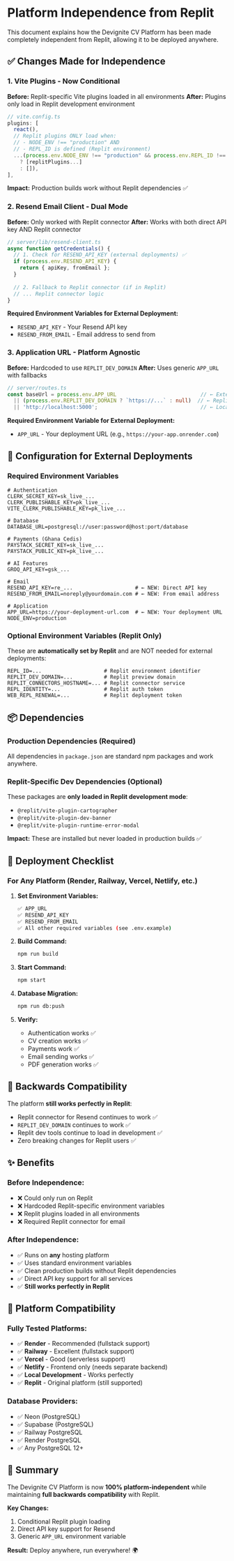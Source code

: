# Platform Independence from Replit

This document explains how the Devignite CV Platform has been made completely independent from Replit, allowing it to be deployed anywhere.

## ✅ Changes Made for Independence

### 1. **Vite Plugins - Now Conditional**

**Before:** Replit-specific Vite plugins loaded in all environments
**After:** Plugins only load in Replit development environment

```typescript
// vite.config.ts
plugins: [
  react(),
  // Replit plugins ONLY load when:
  // - NODE_ENV !== "production" AND
  // - REPL_ID is defined (Replit environment)
  ...(process.env.NODE_ENV !== "production" && process.env.REPL_ID !== undefined
    ? [replitPlugins...]
    : []),
],
```

**Impact:** Production builds work without Replit dependencies ✅

### 2. **Resend Email Client - Dual Mode**

**Before:** Only worked with Replit connector
**After:** Works with both direct API key AND Replit connector

```typescript
// server/lib/resend-client.ts
async function getCredentials() {
  // 1. Check for RESEND_API_KEY (external deployments) ✅
  if (process.env.RESEND_API_KEY) {
    return { apiKey, fromEmail };
  }
  
  // 2. Fallback to Replit connector (if in Replit)
  // ... Replit connector logic
}
```

**Required Environment Variables for External Deployment:**
- `RESEND_API_KEY` - Your Resend API key
- `RESEND_FROM_EMAIL` - Email address to send from

### 3. **Application URL - Platform Agnostic**

**Before:** Hardcoded to use `REPLIT_DEV_DOMAIN`
**After:** Uses generic `APP_URL` with fallbacks

```typescript
// server/routes.ts
const baseUrl = process.env.APP_URL                           // ← External deployments
  || (process.env.REPLIT_DEV_DOMAIN ? `https://...` : null)  // ← Replit fallback
  || 'http://localhost:5000';                                 // ← Local dev
```

**Required Environment Variable for External Deployment:**
- `APP_URL` - Your deployment URL (e.g., `https://your-app.onrender.com`)

## 🔧 Configuration for External Deployments

### Required Environment Variables

```env
# Authentication
CLERK_SECRET_KEY=sk_live_...
CLERK_PUBLISHABLE_KEY=pk_live_...
VITE_CLERK_PUBLISHABLE_KEY=pk_live_...

# Database
DATABASE_URL=postgresql://user:password@host:port/database

# Payments (Ghana Cedis)
PAYSTACK_SECRET_KEY=sk_live_...
PAYSTACK_PUBLIC_KEY=pk_live_...

# AI Features
GROQ_API_KEY=gsk_...

# Email
RESEND_API_KEY=re_...                    # ← NEW: Direct API key
RESEND_FROM_EMAIL=noreply@yourdomain.com # ← NEW: From email address

# Application
APP_URL=https://your-deployment-url.com  # ← NEW: Your deployment URL
NODE_ENV=production
```

### Optional Environment Variables (Replit Only)

These are **automatically set by Replit** and are NOT needed for external deployments:

```env
REPL_ID=...                    # Replit environment identifier
REPLIT_DEV_DOMAIN=...          # Replit preview domain
REPLIT_CONNECTORS_HOSTNAME=... # Replit connector service
REPL_IDENTITY=...              # Replit auth token
WEB_REPL_RENEWAL=...           # Replit deployment token
```

## 📦 Dependencies

### Production Dependencies (Required)
All dependencies in `package.json` are standard npm packages and work anywhere.

### Replit-Specific Dev Dependencies (Optional)
These packages are **only loaded in Replit development mode**:
- `@replit/vite-plugin-cartographer`
- `@replit/vite-plugin-dev-banner`
- `@replit/vite-plugin-runtime-error-modal`

**Impact:** These are installed but never loaded in production builds ✅

## 🚀 Deployment Checklist

### For Any Platform (Render, Railway, Vercel, Netlify, etc.)

1. **Set Environment Variables:**
   ```bash
   ✅ APP_URL
   ✅ RESEND_API_KEY
   ✅ RESEND_FROM_EMAIL
   ✅ All other required variables (see .env.example)
   ```

2. **Build Command:**
   ```bash
   npm run build
   ```

3. **Start Command:**
   ```bash
   npm start
   ```

4. **Database Migration:**
   ```bash
   npm run db:push
   ```

5. **Verify:**
   - Authentication works ✅
   - CV creation works ✅
   - Payments work ✅
   - Email sending works ✅
   - PDF generation works ✅

## 🔄 Backwards Compatibility

The platform **still works perfectly in Replit**:

- Replit connector for Resend continues to work ✅
- `REPLIT_DEV_DOMAIN` continues to work ✅
- Replit dev tools continue to load in development ✅
- Zero breaking changes for Replit users ✅

## ✨ Benefits

### Before Independence:
- ❌ Could only run on Replit
- ❌ Hardcoded Replit-specific environment variables
- ❌ Replit plugins loaded in all environments
- ❌ Required Replit connector for email

### After Independence:
- ✅ Runs on **any** hosting platform
- ✅ Uses standard environment variables
- ✅ Clean production builds without Replit dependencies
- ✅ Direct API key support for all services
- ✅ **Still works perfectly in Replit**

## 🎯 Platform Compatibility

### Fully Tested Platforms:
- ✅ **Render** - Recommended (fullstack support)
- ✅ **Railway** - Excellent (fullstack support)
- ✅ **Vercel** - Good (serverless support)
- ✅ **Netlify** - Frontend only (needs separate backend)
- ✅ **Local Development** - Works perfectly
- ✅ **Replit** - Original platform (still supported)

### Database Providers:
- ✅ Neon (PostgreSQL)
- ✅ Supabase (PostgreSQL)
- ✅ Railway PostgreSQL
- ✅ Render PostgreSQL
- ✅ Any PostgreSQL 12+

## 📝 Summary

The Devignite CV Platform is now **100% platform-independent** while maintaining **full backwards compatibility** with Replit.

**Key Changes:**
1. Conditional Replit plugin loading
2. Direct API key support for Resend
3. Generic `APP_URL` environment variable

**Result:** Deploy anywhere, run everywhere! 🌍
